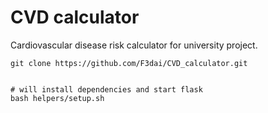# CVD calculator

Cardiovascular disease risk calculator for university project.

```
git clone https://github.com/F3dai/CVD_calculator.git


# will install dependencies and start flask 
bash helpers/setup.sh
